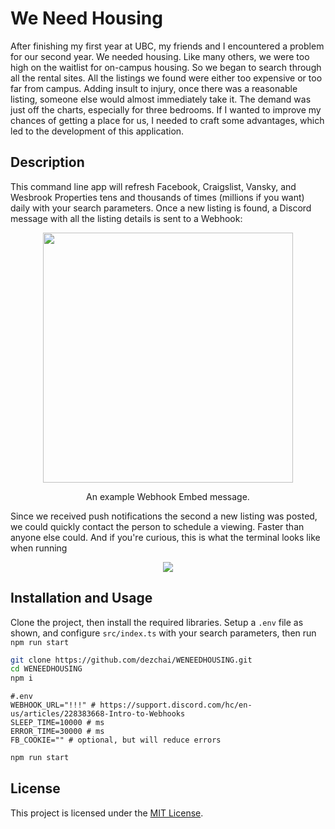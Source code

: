 ﻿# We Need Housing
After finishing my first year at UBC, my friends and I encountered a problem for our second year.  We needed housing. Like many others, we were too high on the waitlist for on-campus housing. So we began to search through all the rental sites. All the listings we found were either too expensive or too far from campus. Adding insult to injury, once there was a reasonable listing, someone else would almost immediately take it. The demand was just off the charts, especially for three bedrooms. 
If I wanted to improve my chances of getting a place for us, I needed to craft some advantages, which led to the development of this application.
## Description
This command line app will refresh Facebook, Craigslist, Vansky, and Wesbrook Properties tens and thousands of times (millions if you want) daily with your search parameters. Once a new listing is found, a Discord message with all the listing details is sent to a Webhook:
<p align="center" >
  <img width="400" src="https://cdn.discordapp.com/attachments/1062207578161021040/1155646629160947712/image.png" />
</p>
<p align="center" >
An example Webhook Embed message.
</p>
Since we received push notifications the second a new listing was posted, we could quickly contact the person to schedule a viewing. Faster than anyone else could. And if you're curious, this is what the terminal looks like when running
<p align="center">
  <img src="https://cdn.discordapp.com/attachments/827619107359817728/1155657451664851005/2023-09-24_15_53_27-Window.png"/>
</p>

## Installation and Usage
Clone the project, then install the required libraries. Setup a `.env` file as shown, and configure `src/index.ts` with your search parameters, then run `npm run start`
```bash
git clone https://github.com/dezchai/WENEEDHOUSING.git
cd WENEEDHOUSING
npm i
```
```
#.env
WEBHOOK_URL="!!!" # https://support.discord.com/hc/en-us/articles/228383668-Intro-to-Webhooks
SLEEP_TIME=10000 # ms
ERROR_TIME=30000 # ms
FB_COOKIE="" # optional, but will reduce errors
```
```bash
npm run start
```

## License
This project is licensed under the [MIT License](https://choosealicense.com/licenses/mit/).
